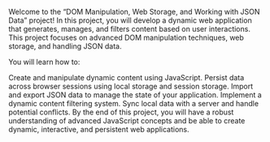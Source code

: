 Welcome to the “DOM Manipulation, Web Storage, and Working with JSON Data” project! In this project, you will develop a dynamic web application that generates, manages, and filters content based on user interactions. This project focuses on advanced DOM manipulation techniques, web storage, and handling JSON data.

You will learn how to:

Create and manipulate dynamic content using JavaScript.
Persist data across browser sessions using local storage and session storage.
Import and export JSON data to manage the state of your application.
Implement a dynamic content filtering system.
Sync local data with a server and handle potential conflicts.
By the end of this project, you will have a robust understanding of advanced JavaScript concepts and be able to create dynamic, interactive, and persistent web applications.
